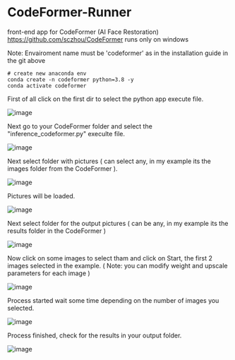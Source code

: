 # CodeFormer-Runner

front-end app for CodeFormer (AI Face Restoration) https://github.com/sczhou/CodeFormer
runs only on windows

Note: Envairoment name must be 'codeformer' as in the installation guide in the git above
```
# create new anaconda env
conda create -n codeformer python=3.8 -y
conda activate codeformer
```



First of all click on the first dir to select the python app execute file.

![image](https://user-images.githubusercontent.com/7548709/226600175-0386c95d-6a09-4761-934f-8fa3235d6165.png)

Next go to your CodeFormer folder and select the "inference_codeformer.py" execulte file.

![image](https://user-images.githubusercontent.com/7548709/226597150-f5ff646c-f564-4e18-86da-d868d4245b0d.png)


Next select folder with pictures ( can select any, in my example its the images folder from the CodeFormer ).

![image](https://user-images.githubusercontent.com/7548709/226597477-7f31e63c-c5e5-4949-b7f0-0c861f0d4abe.png)


Pictures will be loaded.


![image](https://user-images.githubusercontent.com/7548709/226614971-23cb1b2b-9629-4fd9-9083-8270f44ce55b.png)



Next select folder for the output pictures ( can be any, in my example its the results folder in the CodeFormer )


![image](https://user-images.githubusercontent.com/7548709/226598010-495f45e0-3a4d-481c-9f24-f4079dbd12d1.png)


Now click on some images to select tham and click on Start, the first 2 images selected in the example.
( Note: you can modify weight and upscale parameters for each image )

![image](https://user-images.githubusercontent.com/7548709/226598413-d61de989-1c13-4e0d-b3a5-af3437fa9afb.png)


Process started wait some time depending on the number of images you selected.


![image](https://user-images.githubusercontent.com/7548709/226599199-f202c70d-6759-46f6-a8f7-dfbba369207e.png)


Process finished, check for the results in your output folder.



![image](https://user-images.githubusercontent.com/7548709/226599451-d7647339-ae8f-4769-afd1-836800646076.png)
